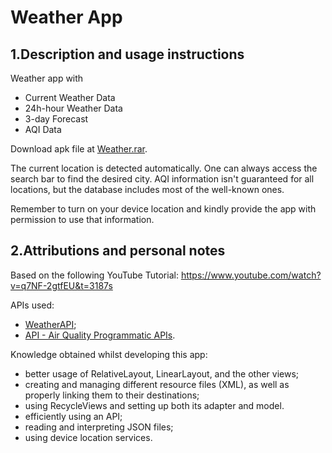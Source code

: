 # Weather App
## 1.Description and usage instructions
Weather app with 
- Current Weather Data
- 24h-hour Weather Data
- 3-day Forecast
- AQI Data

Download apk file at [Weather.rar](./Weather.rar).

The current location is detected automatically. One can always access the search bar to find the desired city.
AQI information isn't guaranteed for all locations, but the database includes most of the well-known ones.

Remember to turn on your device location and kindly provide the app with permission to use that information.

## 2.Attributions and personal notes
Based on the following YouTube Tutorial: https://www.youtube.com/watch?v=q7NF-2gtfEU&t=3187s

APIs used:
- [WeatherAPI](https://www.weatherapi.com/);
- [API - Air Quality Programmatic APIs](https://aqicn.org/api/).



Knowledge obtained whilst developing this app:
- better usage of RelativeLayout, LinearLayout, and the other views;
- creating and managing different resource files (XML), as well as properly linking them to their destinations;
- using RecycleViews and setting up both its adapter and model.
- efficiently using an API;
- reading and interpreting JSON files;
- using device location services.
